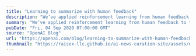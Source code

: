 ```yaml
---
title: "Learning to summarize with human feedback"
description: "We’ve applied reinforcement learning from human feedback to train language models that are better at summarization."
summary: "We’ve applied reinforcement learning from human feedback to train language models that are better at summarization."
pubDate: "Fri, 04 Sep 2020 07:00:00 GMT"
source: "OpenAI Blog"
url: "https://openai.com/blog/learning-to-summarize-with-human-feedback"
thumbnail: "https://raisex-llc.github.io/ai-news-curation-site/assets/openai_logo.png"
---
```


